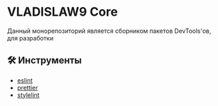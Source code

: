 # VLADISLAW9 Core

Данный монорепозиторий является сборником пакетов DevTools'ов, для разработки

## 🛠️ Инструменты

- [eslint](/tools/eslint)
- [prettier](/tools/prettier)
- [stylelint](/tools/stylelint)
